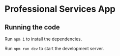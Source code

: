 
  # Professional Services App

  ## Running the code

  Run `npm i` to install the dependencies.

  Run `npm run dev` to start the development server.
  
